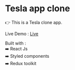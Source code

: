 # Tesla app clone 
👉 This is a Tesla clone app.

Live Demo : [Live](https://tesla-clone-938a9.web.app/)

Built with :\
    ➡️ React Js\
    ➡️ Styled components\
    ➡️ Redux toolkit



